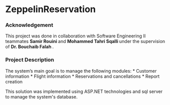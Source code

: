 # ZeppelinReservation

### Acknowledgement 
This project was done in collaboration with Software Engineering II teammates <b> Samir Rouini </b> and <b> Mohammed Tahri Sqalli </b> under the supervision of <b> Dr. Bouchaib Falah </b>.

### Project Description
The system’s main goal is to manage the following modules:
    * Customer information
    * Flight information 
    * Reservations and cancellations
    * Report creation 
    
This solution was implemented using ASP.NET technologies and sql server to manage the system's database.
